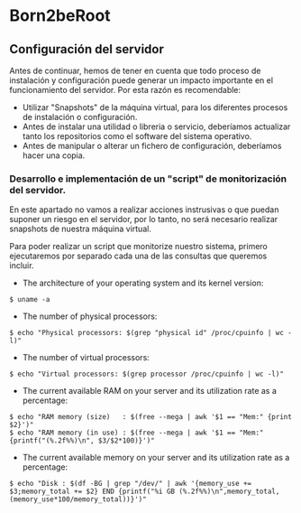 # Born2beRoot

## Configuración del servidor

Antes de continuar, hemos de tener en cuenta que todo proceso de instalación y configuración puede generar un impacto importante en el funcionamiento del servidor. Por esta razón es recomendable:

- Utilizar "Snapshots" de la máquina virtual, para los diferentes procesos de instalación o configuración.
- Antes de instalar una utilidad o libreria o servicio, deberíamos actualizar tanto los repositorios como el software del sistema operativo.
- Antes de manipular o alterar un fichero de configuración, deberíamos hacer una copia.

### Desarrollo e implementación de un "script" de monitorización del servidor.

En este apartado no vamos a realizar acciones instrusivas o que puedan suponer un riesgo en el servidor, por lo tanto, no será necesario realizar snapshots de nuestra máquina virtual.

Para poder realizar un script que monitorize nuestro sistema, primero ejecutaremos por separado cada una de las consultas que queremos incluir.

- The architecture of your operating system and its kernel version:
```
$ uname -a
```
- The number of physical processors:
```
$ echo "Physical processors: $(grep "physical id" /proc/cpuinfo | wc -l)"
```
- The number of virtual processors:
```
$ echo "Virtual processors: $(grep processor /proc/cpuinfo | wc -l)"
```
- The current available RAM on your server and its utilization rate as a percentage:
```
$ echo "RAM memory (size)   : $(free --mega | awk '$1 == "Mem:" {print $2}')"
$ echo "RAM memory (in use) : $(free --mega | awk '$1 == "Mem:" {printf("(%.2f%%)\n", $3/$2*100)}')"
```
- The current available memory on your server and its utilization rate as a percentage:
```
$ echo "Disk : $(df -BG | grep "/dev/" | awk '{memory_use += $3;memory_total += $2} END {printf("%i GB (%.2f%%)\n",memory_total,(memory_use*100/memory_total))}')"
```
